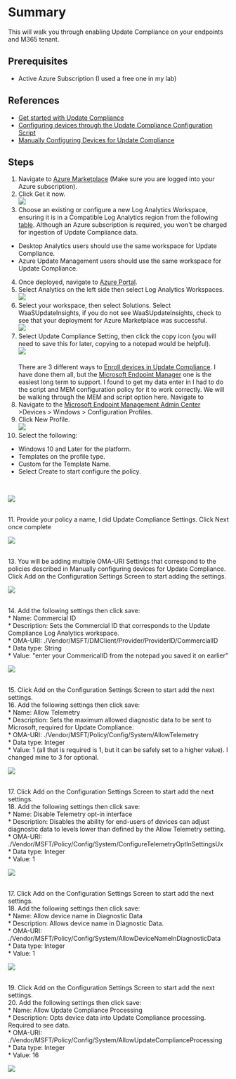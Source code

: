 # Summary
This will walk you through enabling Update Compliance on your endpoints and M365 tenant.

## Prerequisites
* Active Azure Subscription (I used a free one in my lab)

## References
* [Get started with Update Compliance](https://docs.microsoft.com/en-us/windows/deployment/update/update-compliance-get-started)
* [Configuring devices through the Update Compliance Configuration Script](https://docs.microsoft.com/en-us/windows/deployment/update/update-compliance-configuration-script)
* [Manually Configuring Devices for Update Compliance](https://docs.microsoft.com/en-us/windows/deployment/update/update-compliance-configuration-manual)

## Steps
1. Navigate to [Azure Marketplace](https://azuremarketplace.microsoft.com/en-US/marketplace/apps/microsoft.waasupdateinsights?tab=overview) (Make sure you are logged into your Azure subscription).
2. Click Get it now.<BR>
![](https://github.com/mattnovitsch/M365/blob/main/UC1.jpg)
3. Choose an existing or configure a new Log Analytics Workspace, ensuring it is in a Compatible Log Analytics region from the following [table](https://docs.microsoft.com/en-us/windows/deployment/update/update-compliance-get-started#add-update-compliance-to-your-azure-subscription).  Although an Azure subscription is required, you won't be charged for ingestion of Update Compliance data.
* Desktop Analytics users should use the same workspace for Update Compliance.
* Azure Update Management users should use the same workspace for Update Compliance.
4. Once deployed, navigate to [Azure Portal](https://portal.azure.com/#allservices).
5. Select Analytics on the left side then select Log Analytics Workspaces.<BR>
![](https://github.com/mattnovitsch/M365/blob/main/UC2.jpg)
6. Select your workspace, then select Solutions. Select WaaSUpdateInsights, if you do not see WaaSUpdateInsights, check to see that your deployment for Azure Marketplace was successful.<BR>
![](https://github.com/mattnovitsch/M365/blob/main/UC3.jpg)
7. Select Update Compliance Setting, then click the copy icon (you will need to save this for later, copying to a notepad would be helpful).<BR>
![](https://github.com/mattnovitsch/M365/blob/main/UC4.jpg)
<BR><BR>
There are 3 different ways to [Enroll devices in Update Compliance](https://docs.microsoft.com/en-us/windows/deployment/update/update-compliance-get-started#enroll-devices-in-update-compliance). I have done them all, but the [Microsoft Endpoint Manager](https://docs.microsoft.com/en-us/windows/deployment/update/update-compliance-configuration-mem) one is the easiest long term to support. I found to get my data enter in I had to do the script and MEM configuration policy for it to work correctly. We will be walking through the MEM and script option here. Navigate to 
8. Navigate to the [Microsoft Endpoint Management Admin Center](https://endpoint.microsoft.com/#blade/Microsoft_Intune_DeviceSettings/DevicesWindowsMenu/configProfiles) >Devices > Windows > Configuration Profiles.
9. Click New Profile. <BR>
![](https://github.com/mattnovitsch/M365/blob/main/UC5.jpg) 
10. Select the following: 
* Windows 10 and Later for the platform. 
* Templates on the profile type.
* Custom for the Template Name.
* Select Create to start configure the policy.
<BR>

![](https://github.com/mattnovitsch/M365/blob/main/UC6.jpg) 

<BR>
11. Provide your policy a name, I did Update Compliance Settings. Click Next once complete<BR>

![](https://github.com/mattnovitsch/M365/blob/main/UC7.jpg) 

<BR>
13. You will be adding multiple OMA-URI Settings that correspond to the policies described in Manually configuring devices for Update Compliance. Click Add on the Configuration Settings Screen to start adding the settings. <BR>

![](https://github.com/mattnovitsch/M365/blob/main/UC8.jpg)

<BR>
14. Add the following settings then click save: <BR>
* Name: Commercial ID <BR>
* Description: Sets the Commercial ID that corresponds to the Update Compliance Log Analytics workspace. <BR>
* OMA-URI: ./Vendor/MSFT/DMClient/Provider/ProviderID/CommercialID <BR>
* Data type: String <BR>
* Value: "enter your CommericalID from the notepad you saved it on earlier"<BR>

![](https://github.com/mattnovitsch/M365/blob/main/UC9.jpg)

<BR>
15. Click Add on the Configuration Settings Screen to start add the next settings. <BR>
16. Add the following settings then click save: <BR>
* Name: Allow Telemetry <BR>
* Description: Sets the maximum allowed diagnostic data to be sent to Microsoft, required for Update Compliance. <BR>
* OMA-URI: ./Vendor/MSFT/Policy/Config/System/AllowTelemetry <BR>
* Data type: Integer <BR>
* Value: 1 (all that is required is 1, but it can be safely set to a higher value). I changed mine to 3 for optional. <BR>

![](https://github.com/mattnovitsch/M365/blob/main/UC10.jpg)

<BR>
17. Click Add on the Configuration Settings Screen to start add the next settings. <BR>
18. Add the following settings then click save: <BR>
* Name: Disable Telemetry opt-in interface <BR>
* Description: Disables the ability for end-users of devices can adjust diagnostic data to levels lower than defined by the Allow Telemetry setting. <BR>
* OMA-URI: ./Vendor/MSFT/Policy/Config/System/ConfigureTelemetryOptInSettingsUx <BR>
* Data type: Integer <BR>
* Value: 1 <BR>

![](https://github.com/mattnovitsch/M365/blob/main/UC12.jpg)

<BR>
17. Click Add on the Configuration Settings Screen to start add the next settings. <BR>
18. Add the following settings then click save: <BR>
* Name: Allow device name in Diagnostic Data <BR>
* Description: Allows device name in Diagnostic Data. <BR>
* OMA-URI: ./Vendor/MSFT/Policy/Config/System/AllowDeviceNameInDiagnosticData <BR>
* Data type: Integer <BR>
* Value: 1 <BR>

![](https://github.com/mattnovitsch/M365/blob/main/UC13.jpg)

<BR>
19. Click Add on the Configuration Settings Screen to start add the next settings. <BR>
20. Add the following settings then click save: <BR>
* Name: Allow Update Compliance Processing <BR>
* Description: Opts device data into Update Compliance processing. Required to see data. <BR>
* OMA-URI: ./Vendor/MSFT/Policy/Config/System/AllowUpdateComplianceProcessing <BR>
* Data type: Integer <BR>
* Value: 16 <BR>

![](https://github.com/mattnovitsch/M365/blob/main/UC14.jpg)
